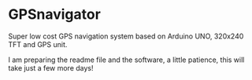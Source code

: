 # GPSnavigator
Super low cost GPS navigation system based on Arduino UNO, 320x240 TFT and GPS unit.

I am preparing the readme file and the software, a little patience, this will take just a few more days!
